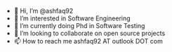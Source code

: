 - 👋 Hi, I’m @ashfaq92
- 👀 I’m interested in Software Engineering
- 🌱 I’m currently doing Phd in Software Testing
- 💞️ I’m looking to collaborate on open source projects
- 📫 How to reach me ashfaq92 AT outlook DOT com

<!---
ashfaq92/ashfaq92 is a ✨ special ✨ repository because its `README.md` (this file) appears on your GitHub profile.
You can click the Preview link to take a look at your changes.
--->
